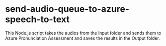 # send-audio-queue-to-azure-speech-to-text
This Node.js script takes the audios from the Input folder and sends them to Azure Pronunciation Assessment and saves the results in the Output folder.
